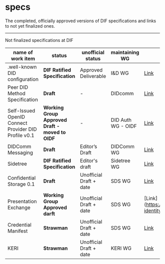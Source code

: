 # specs
The completed, officially approved versions of DIF specifications and links to not yet finalized ones. 


---

Not finalized specifications at DIF


| name of work item  | status  | unofficial status  | maintaining WG  | link |
|---|---|---|-----| ---| 
| .well-known DID configuration  | __DIF Ratified Specification__ | Approved Deliverable  | I&D WG  | [Link](https://identity.foundation/specs/did-configuration/) |
| Peer DID Method Specification  | __Draft__ | -  | DIDcomm  | [Link](https://identity.foundation/peer-did-method-spec/) |
| Self-Issued OpenID Connect Provider DID Profile v0.1  | __Working Group Approved Draft - moved to OIDF__  |  -  | DID Auth WG - OIDF  | [Link](https://identity.foundation/did-siop/) |
| DIDComm Messaging  | __Draft__  | Editor’s Draft   | DIDComm WG | [Link](https://identity.foundation/didcomm-messaging/spec/) |
| Sidetree    | __DIF Ratified Specification__   | Editor's draft   | Sidetree WG | [Link](https://identity.foundation/sidetree/spec/) |
| Confidential Storage 0.1 | __Draft__ |  Unofficial Draft + date |SDS WG | [Link](https://identity.foundation/confidential-storage/) |
| Presentation Exchange | __Working Group Approved darft__ |  Unofficial Draft + date |SDS WG | [Link](https://github.com/decentralized-identity/presentation-exchange |
| Credential Manifest | __Strawman__ |  Unofficial Draft + date | SDS WG | [Link](https://github.com/decentralized-identity/credential-manifest/) |
| KERI | __Strawman__ |  Unofficial Draft + date | KERI WG | [Link](https://github.com/decentralized-identity/keri) |

